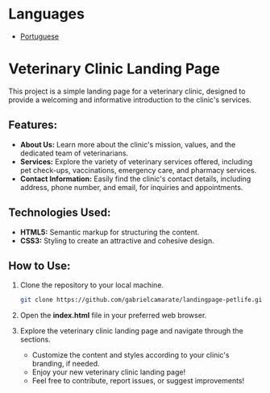 # Languages
- [Portuguese](https://github.com/gabrielcamarate/Calculadora-Interativa/tree/main/PT-BR-README.md)

# Veterinary Clinic Landing Page
This project is a simple landing page for a veterinary clinic, designed to provide a welcoming and informative introduction to the clinic's services.

## Features:
- **About Us:** Learn more about the clinic's mission, values, and the dedicated team of veterinarians.
- **Services:** Explore the variety of veterinary services offered, including pet check-ups, vaccinations, emergency care, and pharmacy services.
- **Contact Information:** Easily find the clinic's contact details, including address, phone number, and email, for inquiries and appointments.

## Technologies Used:
- **HTML5:** Semantic markup for structuring the content.
- **CSS3:** Styling to create an attractive and cohesive design.

## How to Use:
1. Clone the repository to your local machine.

    ```bash
   git clone https://github.com/gabrielcamarate/landingpage-petlife.git
    ```

3. Open the **index.html** file in your preferred web browser.
4. Explore the veterinary clinic landing page and navigate through the sections.

   - Customize the content and styles according to your clinic's branding, if needed.
   - Enjoy your new veterinary clinic landing page!
   - Feel free to contribute, report issues, or suggest improvements!
